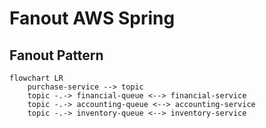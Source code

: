 # Fanout AWS Spring

## Fanout Pattern

```mermaid
flowchart LR
    purchase-service --> topic
    topic -.-> financial-queue <--> financial-service
    topic -.-> accounting-queue <--> accounting-service 
    topic -.-> inventory-queue <--> inventory-service 
```